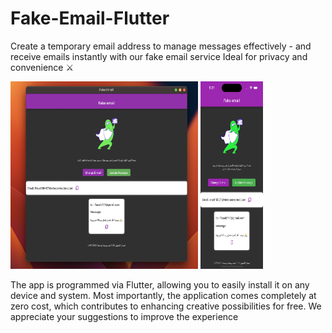 # Fake-Email-Flutter
Create a temporary email address to manage messages effectively - and receive emails instantly with our fake email service Ideal for privacy and convenience ⚔️

<img src="images/Mac.png" width="300" height="300"> <img src="images/iPhone.png" width="100" height="300">

The app is programmed via Flutter, allowing you to easily install it on any device and system. Most importantly, the application comes completely at zero cost, which contributes to enhancing creative possibilities for free. We appreciate your suggestions to improve the experience
